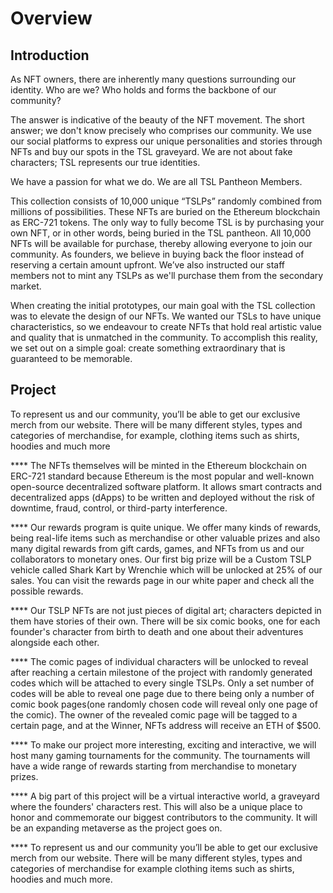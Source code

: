 # Overview

## **Introduction**

As NFT owners, there are inherently many questions surrounding our identity. Who are we? Who holds and forms the backbone of our community?

The answer is indicative of the beauty of the NFT movement. The short answer; we don't know precisely who comprises our community. We use our social platforms to express our unique personalities and stories through NFTs and buy our spots in the TSL graveyard. We are not about fake characters; TSL represents our true identities.

We have a passion for what we do. We are all TSL Pantheon Members.

This collection consists of 10,000 unique “TSLPs” randomly combined from millions of possibilities. These NFTs are buried on the Ethereum blockchain as ERC-721 tokens. The only way to fully become TSL is by purchasing your own NFT, or in other words, being buried in the TSL pantheon. All 10,000 NFTs will be available for purchase, thereby allowing everyone to join our community. As founders, we believe in buying back the floor instead of reserving a certain amount upfront. We’ve also instructed our staff members not to mint any TSLPs as we'll purchase them from the secondary market.

When creating the initial prototypes, our main goal with the TSL collection was to elevate the design of our NFTs. We wanted our TSLs to have unique characteristics, so we endeavour to create NFTs that hold real artistic value and quality that is unmatched in the community. To accomplish this reality, we set out on a simple goal: create something extraordinary that is guaranteed to be memorable.

## **Project**

&#x20;    To represent us and our community, you’ll be able to get our exclusive merch from our website. There will be many different styles, types and categories of merchandise, for example, clothing items such as shirts, hoodies and much more

&#x20;    ****     The NFTs themselves will be minted in the Ethereum blockchain on ERC-721 standard because Ethereum is the most popular and well-known open-source decentralized software platform. It allows smart contracts and decentralized apps (dApps) to be written and deployed without the risk of downtime, fraud, control, or third-party interference.

&#x20;    ****     Our rewards program is quite unique. We offer many kinds of rewards, being real-life items such as merchandise or other valuable prizes and also many digital rewards from gift cards, games, and NFTs from us and our collaborators to monetary ones. Our first big prize will be a Custom TSLP vehicle called Shark Kart by Wrenchie which will be unlocked at 25% of our sales. You can visit the rewards page in our white paper and check all the possible rewards.

&#x20;    ****     Our TSLP NFTs are not just pieces of digital art; characters depicted in them have stories of their own. There will be six comic books, one for each founder's character from birth to death and one about their adventures alongside each other.

&#x20;    ****     The comic pages of individual characters will be unlocked to reveal after reaching a certain milestone of the project with randomly generated codes which will be attached to every single TSLPs. Only a set number of codes will be able to reveal one page due to there being only a number of comic book pages(one randomly chosen code will reveal only one page of the comic). The owner of the revealed comic page will be tagged to a certain page, and at the Winner, NFTs address will receive an ETH of $500.

&#x20;    ****     To make our project more interesting, exciting and interactive, we will host many gaming tournaments for the community. The tournaments will have a wide range of rewards starting from merchandise to monetary prizes.

&#x20;    ****     A big part of this project will be a virtual interactive world, a graveyard where the founders' characters rest. This will also be a unique place to honor and commemorate our biggest contributors to the community. It will be an expanding metaverse as the project goes on.

&#x20;    ****     To represent us and our community you’ll be able to get our exclusive merch from our website. There will be many different styles, types and categories of merchandise for example clothing items such as shirts, hoodies and much more.
